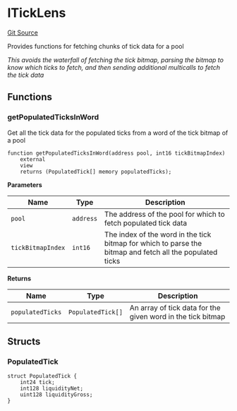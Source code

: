 # ITickLens
[Git Source](https://github.com/KYRDTeam/ilo-contracts/blob/319686becad627d36fa714d2345ca75a5a55cab1/src/interfaces/ITickLens.sol)

Provides functions for fetching chunks of tick data for a pool

*This avoids the waterfall of fetching the tick bitmap, parsing the bitmap to know which ticks to fetch, and
then sending additional multicalls to fetch the tick data*


## Functions
### getPopulatedTicksInWord

Get all the tick data for the populated ticks from a word of the tick bitmap of a pool


```solidity
function getPopulatedTicksInWord(address pool, int16 tickBitmapIndex)
    external
    view
    returns (PopulatedTick[] memory populatedTicks);
```
**Parameters**

|Name|Type|Description|
|----|----|-----------|
|`pool`|`address`|The address of the pool for which to fetch populated tick data|
|`tickBitmapIndex`|`int16`|The index of the word in the tick bitmap for which to parse the bitmap and fetch all the populated ticks|

**Returns**

|Name|Type|Description|
|----|----|-----------|
|`populatedTicks`|`PopulatedTick[]`|An array of tick data for the given word in the tick bitmap|


## Structs
### PopulatedTick

```solidity
struct PopulatedTick {
    int24 tick;
    int128 liquidityNet;
    uint128 liquidityGross;
}
```

